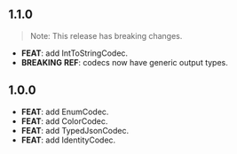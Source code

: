 ## 1.1.0

> Note: This release has breaking changes.

 - **FEAT**: add IntToStringCodec.
 - **BREAKING** **REF**: codecs now have generic output types.

## 1.0.0

 - **FEAT**: add EnumCodec.
 - **FEAT**: add ColorCodec.
 - **FEAT**: add TypedJsonCodec.
 - **FEAT**: add IdentityCodec.

